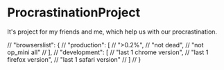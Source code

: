 # ProcrastinationProject
It's project for my friends and me, which help us with our procrastination.

  // "browserslist": {
  //   "production": [
  //     ">0.2%",
  //     "not dead",
  //     "not op_mini all"
  //   ],
  //   "development": [
  //     "last 1 chrome version",
  //     "last 1 firefox version",
  //     "last 1 safari version"
  //   ]
  // }